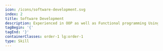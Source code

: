 ```yaml
---
icon: /icons/software-development.svg
index: 2
title: Software Development
description: Experienced in OOP as well as Functional programming Using various languages like - Python, C, Rust, Java, TypeScript, C#.
tagBegin: '{'
tagEnd: '}'
containerClasses: order-1 lg:order-1
type: Skill
---
```

